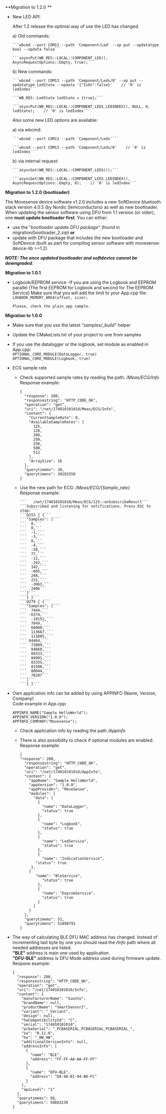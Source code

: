 **Migration to 1.2.0 **

- New LED API:

    After 1.2 release the optimal way of use the LED has changed.

    a) Old commands:

      ```wbcmd --port COM13 --path 'Component/Led' --op put --opdatatype bool --opdata false```

      ```asyncPut(WB_RES::LOCAL::COMPONENT_LED(), AsyncRequestOptions::Empty, true);```

    b) New commands: 
	
      ```wbcmd --port COM13 --path 'Component/Leds/0' --op put --opdatatype LedState --opdata '{"IsOn":false}'    // '0' is ledIndex```
	  
      ```WB_RES::LedState ledState = {true};```

      ```asyncPut(WB_RES::LOCAL::COMPONENT_LEDS_LEDINDEX(), NULL, 0, ledState);    // '0' is ledIndex```

    Also some new LED options are available:
	
    a) via wbcmd:
	
      ```wbcmd --port COM13 --path 'Component/Leds'```
	  
      ```wbcmd --port COM13 --path 'Component/Leds/0'    // '0' is ledIndex```

    b) via internal request: 
	
      ```asyncGet(WB_RES::LOCAL::COMPONENT_LEDS());```
	  
      ```asyncGet(WB_RES::LOCAL::COMPONENT_LEDS_LEDINDEX(), AsyncRequestOptions::Empty, 0);    // '0' is ledIndex```

**Migration to 1.2.0 (bootloader)**

The Movesense device software v1.2.0 includes a new SoftDevice bluetooth stack version 4.0.5 (by Nordic Semiconductors) as well as new bootloader. When updating the sensor software using DFU from 1.1 version (or older), one **must update bootloader first**. You can either:
  - use the "*bootloader update DFU package*" (found in migration/bootloader_2.zip) 
  **or** 
  - update with DFU package that includes the new bootloader and SoftDevice (built as part for compiling sensor software with movesense-device-lib >=1.2).

***NOTE: The once updated bootloader and softdevice cannot be downgraded***.


**Migration to 1.0.1**

- Logbook/EEPROM service
    -If you are using the Logbook and EEPROM parallel (The first EEPROM for Logbook and second for The EEPROM Service)
      Make sure that you will add the limit to your App.cpp file:
```LOGBOOK_MEMORY_AREA(offset, size);```

      Please, check the plain_app sample.

**Migration to 1.0.0**

- Make sure that you use the latest *"samples/_build"* helper

- Update the CMakeLists.txt of your project to one from samples

- If you use the datalogger or the logbook, set module as enabled in App.cpp:  
```OPTIONAL_CORE_MODULE(DataLogger, true)```  
```OPTIONAL_CORE_MODULE(Logbook, true)```

- ECG sample rate
    - Check supported sample rates by reading the path: */Meas/ECG/Info*  
	   Response example:

     
		```{```    
		```  "response": 200,```  
		```  "responsestring": "HTTP_CODE_OK",```  
		```  "operation": "get",```  
		```  "uri": "/net/174010101010/Meas/ECG/Info",```  
		```  "content": {```  
		```    "CurrentSampleRate": 0,```  
		```    "AvailableSampleRates": [```  
		```      125,```  
		```      128,```  
		```      200,```  
		```      250,```  
		```      256,```  
		```      500,```  
		```      512```  
		```    ],```  
		```    "ArraySize": 16```  
		```  },```  
		```  "querytimems": 30,```  
		```  "querytimens": 30291550```  
		```}```  

    - Use the new path for ECG: */Meas/ECG/{Sample_rate}*  
	  Response example:

		  ```   /net/174010101010/Meas/ECG/125::onSubscribeResult```  
		  ```Subscribed and listening for notifications. Press ESC to stop:```  
		  ```@153 { {```  
		  ```"Samples": [```  
		  ```  0,```  
		  ```  0,```  
		  ```  -1,```  
		  ```  -3,```  
		  ```  0,```  
		  ```  -4,```  
		  ```  -58,```  
		  ```  77,```  
		  ```  -12,```  
		  ```  -162,```  
		  ```  142,```  
		  ```  -605,```  
		  ```  248,```  
		  ```  231,```  
		  ```  -3063,```  
		  ```  2406```  
		  ```]```  
		  ```} }```  
		  ```@279 { {```  
		  ```"Samples": [```  
		  ```  7444,```  
		  ``` -6374,```  
		  ```  -18151,```  
		  ```  7849,```  
		  ```  68088,```  
		  ```  113667,```  
		  ```  111805,```  
		  ``` 84464,```  
		  ```  73809,```  
		  ```  84868,```  
		  ```  89333,```  
		  ```  84991,```  
		  ```  83335,```  
		  ```  81508,```  
		  ```  80044,```  
		  ```  78287```  
		  ```]```  
		  ```} }```  

	
- Own application info can be added by using APPINFO (Name, Version, Company)  
  Code example in App.cpp:

    ```APPINFO_NAME("Sample HelloWorld");```  
    ```APPINFO_VERSION("1.0.0");```  
    ```APPINFO_COMPANY("Movesense");```  

    - Check application info by reading the path */Appinfo*  
    - There is also possibility to check if optional modules are enabled.  
	Response example:  


        ```{```  
    	```"response": 200,```  
    	```  "responsestring": "HTTP_CODE_OK",```  
    	```  "operation": "get",```  
    	```  "uri": "/net/174010101010/AppInfo",```  
    	```  "content": {```  
    	```    "appName": "Sample HelloWorld",```  
    	```    "appVersion": "1.0.0",```  
    	```    "appProvider": "MoveSense",```  
    	```    "modules": {```  
    	```      "data": [```  
    	```        {```  
    	```          "name": "DataLogger",```  
    	```          "status": true```  
    	```        },```  
    	```        {```  
    	```          "name": "Logbook",```  
    	```          "status": true```  
    	```        },```  
    	```        {```  
    	```          "name": "LedService",```  
    	```          "status": true```  
    	```        },```  
    	```        {```  
    	```          "name": "IndicationService",```  
    	```       "status": true```  
    	```     },```  
    	```    {```  
    	```       "name": "BleService",```  
    	```          "status": true```  
    	```        },```  
    	```        {```  
    	```          "name": "EepromService",```  
    	```          "status": true```  
    	```        }```  
    	```      ]```  
    	```    }```  
    	```  },```  
   	    ```  "querytimems": 51,```  
	    ```  "querytimens": 51898791```  
	    ```}```  
	
- The way of calculating BLE DFU MAC address has changed. Instead of incrementing last byte by one you should read the */Info* path where all needed addresses are listed.  
**"BLE"** address is main one used by application.  
**"DFU-BLE"** address is DFU Mode address used during firmware update.  
Respone example:


	```{```  
	```  "response": 200,```  
	```  "responsestring": "HTTP_CODE_OK",```  
	```  "operation": "get",```  
	```  "uri": "/net/174010101010/Info",```  
	```  "content": {```  
	```    "manufacturerName": "Suunto",```  
	```    "brandName": null,```  
	```    "productName": "SmartSensor2",```  
	```    "variant": "_Variant",```  
	```    "design": null,```  
	```    "hwCompatibilityId": "C",```  
	```    "serial": "174010101010",```  
	```    "pcbaSerial": "_PCBASERIAL_PCBASERIAL_PCBASERIAL_",```  
	```    "sw": "0.11.0",```  
	```    "hw": "_HW_HW",```  
	```    "additionalVersionInfo": null,```  
	```    "addressInfo": [```  
	```      {```  
	```        "name": "BLE",```  
	```        "address": "FF-FF-AA-AA-FF-FF"```  
	```      },```  
	```      {```  
	```        "name": "DFU-BLE",```  
	```        "address": "DA-40-B1-94-B8-FC"```  
	```      }```  
	```    ],```  
	```    "apiLevel": "1"```  
	```  },```  
	```  "querytimems": 58,```  
	```  "querytimens": 58683239```  
	```}```  